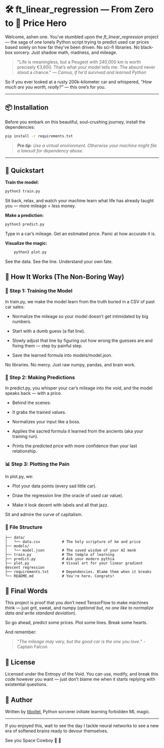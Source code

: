 
# 🛠️ ft_linear_regression — From Zero to 🚗 Price Hero

Welcome, ashen one. You've stumbled upon the *ft_linear_regression* project — the saga of one lonely Python script trying to predict used car prices based solely on how far they’ve been driven. No sci-fi libraries. No black-box sorcery. Just shadow math, madness, and mileage.

> "Life is meaningless, but a Peugeot with 240,000 km is worth precisely €3,650. That’s what your model tells me. The absurd never stood a chance."
— _Camus, if he’d survived and learned Python_

So if you ever looked at a rusty 200k-kilometer car and whispered, *"How much are you worth, really?"* — this one’s for you.

---

## 📦 Installation

Before you embark on this beautiful, soul-crushing journey, install the dependencies:

```bash
pip install -r requirements.txt
```
 
>   ***Pro tip**: Use a virtual environment. Otherwise your machine might file a lawsuit for dependency abuse.*

---

## 🚦 Quickstart

**Train the model:**
```python
python3 train.py
```

Sit back, relax, and watch your machine learn what life has already taught you — more mileage = less money.

**Make a prediction:**
```python
python3 predict.py
```

Type in a car’s mileage. Get an estimated price. Panic at how accurate it is.

**Visualize the magic:**
```python
    python3 plot.py
```
   See the data. See the line. Understand your own fate.

## 🧠 How It Works (The Non-Boring Way)
### 🧪 Step 1: Training the Model

In train.py, we make the model learn from the truth buried in a CSV of past car sales:

 - Normalize the mileage so your model doesn’t get intimidated by big
   numbers.
   
  - Start with a dumb guess (a flat line).
   
   - Slowly adjust that line by figuring out how wrong the guesses are and fixing them — step by painful step.
   
   - Save the learned formula into models/model.json.

No libraries. No mercy. Just raw numpy, pandas, and brain work.

### 🔮 Step 2: Making Predictions

In predict.py, you whisper your car’s mileage into the void, and the model speaks back — with a price.

 - Behind the scenes:
   
 -  It grabs the trained values.
   
  - Normalizes your input like a boss.
   
   - Applies the sacred formula it learned from the ancients (aka your
   training run).
   
   - Prints the predicted price with more confidence than your last
   relationship.

### 📊 Step 3: Plotting the Pain

In plot.py, we:

 - Plot your data points (every sad little car).
   
  - Draw the regression line (the oracle of used car value).
   
   - Make it look decent with labels and all that jazz.

Sit and admire the curve of capitalism.

### 🧾 File Structure
```
├── data/
│   └── data.csv          # The holy scripture of km and price
├── models/
│   └── model.json        # The saved wisdom of your AI monk
├── train.py              # The temple of learning
├── predict.py            # Ask your modern pythia
├── plot.py               # Visual art for your linear gradient descent regression
├── requirements.txt      # Dependencies. Blame them when it breaks
└── README.md             # You're here. Congrats!
```

## 🗿 Final Words

This project is proof that you don’t need TensorFlow to make machines think — just grit, sweat, and numpy (*optional but, no one like to normalize data and write standard deviation*).

So go ahead, predict some prices. Plot some lines. Break some hearts.

And remember:

>   "*The mileage may vary, but the good car is the one you love.*" - Captain Falcon

## 📝 License

Licensed under the Entropy of the Void. You can use, modify, and break this code however you want — just don’t blame me when it starts replying with existential questions. 

## 🧙 Author

[](https://github.com/tiboitel/ft_ping/blob/main/README.md#️-author)

Written by [tiboitel](https://github.com/tiboitel), Python sorcerer initiate learning forbidden ML magic. 

----------

If you enjoyed this, wait to see the day I tackle neural networks to see a new era of softened brains ready to devour themselves.

See you Space Cowboy 🤠 🚀

